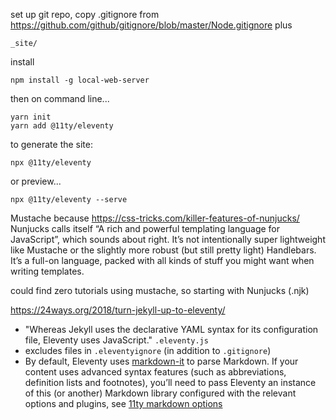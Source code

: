 


set up git repo, copy .gitignore from
 https://github.com/github/gitignore/blob/master/Node.gitignore
 plus 
 ```
 _site/
 ```

install
 ```
 npm install -g local-web-server
```

then on command line...
```
yarn init 
yarn add @11ty/eleventy
```

to generate the site:
```
npx @11ty/eleventy
```
or preview...
```
npx @11ty/eleventy --serve
```

Mustache because
https://css-tricks.com/killer-features-of-nunjucks/
Nunjucks calls itself “A rich and powerful templating language for JavaScript”, which sounds about right. It’s not intentionally super lightweight like Mustache or the slightly more robust (but still pretty light) Handlebars. It’s a full-on language, packed with all kinds of stuff you might want when writing templates.

could find zero tutorials using mustache, so starting with Nunjucks (.njk)


https://24ways.org/2018/turn-jekyll-up-to-eleventy/

* "Whereas Jekyll uses the declarative YAML syntax for its configuration file, Eleventy uses JavaScript." ```.eleventy.js```
* excludes files in `.eleventyignore` (in addition to `.gitignore`)
* By default, Eleventy uses [markdown-it](https://github.com/markdown-it/markdown-it) to parse Markdown. If your content uses advanced syntax features (such as abbreviations, definition lists and footnotes), you’ll need to pass Eleventy an instance of this (or another) Markdown library configured with the relevant options and plugins, see [11ty markdown options](https://www.11ty.dev/docs/languages/markdown/)